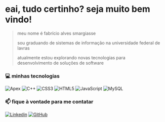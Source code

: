 # eai, tudo certinho? seja muito bem vindo! 
>meu nome é fabrício alves smargiasse
>
>sou graduando de sistemas de informação na universidade federal de lavras 
>
>atualmente estou explorando novas tecnologias para desenvolvimento de soluções de software


### 💻 minhas tecnologias

![Apex](https://img.shields.io/badge/-Apex-333333?style=flat&logo=Salesforce)
![C++](https://img.shields.io/badge/-C++-333333?style=flat&logo=C%2B%2B&logoColor=00599C)
![CSS3](https://img.shields.io/badge/-CSS-333333?style=flat&logo=CSS3&logoColor=1572B6)
![HTML5](https://img.shields.io/badge/-HTML-333333?style=flat&logo=HTML5)
![JavaScript](https://img.shields.io/badge/-JavaScript-333333?style=flat&logo=javascript)
![MySQL](https://img.shields.io/badge/-MySQL-333333?style=flat&logo=mysql)



### 📫 fique à vontade para me contatar

[![Linkedin](https://img.shields.io/badge/Fabrício%20Alves%20Smargiasse-blue?style=flat-square&logo=Linkedin&logoColor=white&link=LINK-DO-SEU-LINKEDIN)](https://www.linkedin.com/in/fabricio-alves-smargiasse/)
[![GitHub](https://img.shields.io/github/followers/fabricio-smarg?label=follow&style=social)](https://github.com/fabricio-smarg)
